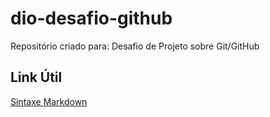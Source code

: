 # dio-desafio-github
Repositório criado para:
Desafio de Projeto sobre Git/GitHub


## Link Útil
[Sintaxe Markdown](https://www.markdownguide.org/basic-syntax/)

